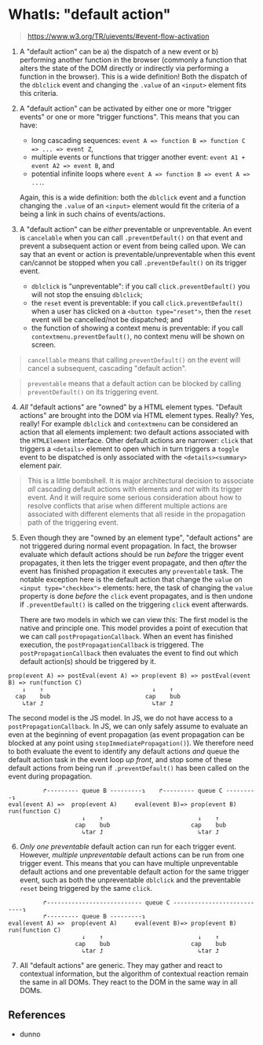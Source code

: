 # WhatIs: "default action"

> https://www.w3.org/TR/uievents/#event-flow-activation

1. A "default action" can be a) the dispatch of a new event or b) performing another function in the browser (commonly a function that alters the state of the DOM directly or indirectly via performing a function in the browser). This is a wide definition! Both the dispatch of the `dblclick` event and changing the `.value` of an `<input>` element fits this criteria.

2. A "default action" can be activated by either one or more "trigger events" or one or more "trigger functions". This means that you can have: 
   * long cascading sequences: `event A => function B => function C => ... => event Z`, 
   * multiple events or functions that trigger another event: `event A1 + event A2 => event B`,  and 
   * potential infinite loops where `event A => function B => event A => ...`.
   
   Again, this is a wide definition: both the `dblclick` event and a function changing the `.value` of an `<input>` element would fit the criteria of a being a link in such chains of events/actions.
   
3. A "default action" can be *either* preventable or unpreventable. An event is `cancelable` when you can call `.preventDefault()` on that event and prevent a subsequent action or event from being called upon. We can say that an event or action is preventable/unpreventable when this event can/cannot be stopped when you call `.preventDefault()` on its trigger event. 
   * `dblclick` is "unpreventable": if you call `click.preventDefault()` you will not stop the ensuing `dblclick`; 
   * the `reset` event is preventable: if you call `click.preventDefault()` when a user has clicked on a `<button type="reset">`, then the `reset` event will be cancelled/not be dispatched; and
   * the function of showing a context menu is preventable: if you call `contextmenu.preventDefault()`, no context menu will be shown on screen.
   
> `cancellable` means that calling `preventDefault()` on the event will cancel a subsequent, cascading "default action".

> `preventable` means that a default action can be blocked by calling `preventDefault()` on its triggering event. 

4. *All* "default actions" are "owned" by a HTML element types. "Default actions" are brought into the DOM via HTML element types. Really? Yes, really! For example `dblclick` and `contextmenu` can be considered an action that all elements implement: two default actions associated with the `HTMLElement` interface. Other default actions are narrower: `click` that triggers a `<details>` element to open which in turn triggers a `toggle` event to be dispatched is only associated with the `<details><summary>` element pair.

> This is a little bombshell. It is major architectural decision to associate *all* cascading default actions with elements and *not* with its trigger event. And it will require some serious consideration about how to resolve conflicts that arise when different multiple actions are associated with different elements that all reside in the propagation path of the triggering event.      

5. Even though they are "owned by an element type", "default actions" are not triggered during normal event propagation. In fact, the browser evaluate which default actions should be run *before* the trigger event propagates, it then lets the trigger event propagate, and then *after* the event has finished propagation it executes any `preventable` task. The notable exception here is the default action that change the `value` on `<input type="checkbox">` elements: here, the task of changing the `value` property is done *before* the `click` event propagates, and is then undone if `.preventDefault()` is called on the triggering `click` event afterwards.   

   There are two models in which we can view this: The first model is the native and principle one. This model provides a point of execution that we can call `postPropagationCallback`. When an event has finished execution, the `postPropagationCallback` is triggered. The `postPropagationCallback` then evaluates the event to find out which default action(s) should be triggered by it.

```
prop(event A) => postEval(event A) => prop(event B) => postEval(event B) => run(function C)
    ↓    ↑                               ↓    ↑
  cap    bub                           cap    bub         
    ↳tar ⮥                               ↳tar ⮥ 
```

   The second model is the JS model. In JS, we do not have access to a `postPropagationCallback`. In JS, we can only safely assume to evaluate an even at the beginning of event propagation (as event propagation can be blocked at any point using `stopImmediatePropagation()`). We therefore need to both evaluate the event to identify any default actions *and* queue the default action task in the event loop *up front*, and stop some of these default actions from being run if `.preventDefault()` has been called on the event during propagation. 
   
```
          ↱--------- queue B ---------↴    ↱--------- queue C ---------↴ 
eval(event A) =>  prop(event A)     eval(event B)=> prop(event B)     run(function C)
                     ↓    ↑                           ↓    ↑
                   cap    bub                       cap    bub         
                     ↳tar ⮥                           ↳tar ⮥ 
```

6. *Only one preventable* default action can run for each trigger event. However, *multiple unpreventable* default actions can be run from one trigger event. This means that you can have multiple unpreventable default actions and one preventable default action for the same trigger event, such as both the unpreventable `dblclick` and the preventable `reset` being triggered by the same `click`.

```
          ↱--------------------------- queue C ---------------------------↴
          ↱--------- queue B ---------↴                                   
eval(event A) =>  prop(event A)     eval(event B)=> prop(event B)     run(function C)
                     ↓    ↑                           ↓    ↑
                   cap    bub                       cap    bub         
                     ↳tar ⮥                           ↳tar ⮥ 
```


7. All "default actions" are generic. They may gather and react to contextual information, but the algorithm of contextual reaction remain the same in all DOMs. They react to the DOM in the same way in all DOMs.   

## References

 * dunno